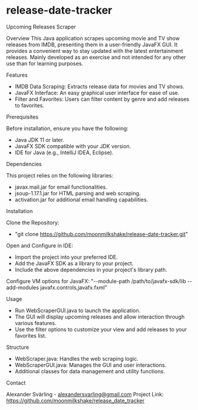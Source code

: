 # release-date-tracker
Upcoming Releases Scraper

Overview
This Java application scrapes upcoming movie and TV show releases from IMDB, presenting them in a user-friendly JavaFX GUI. It provides a convenient way to stay updated with the latest entertainment releases. Mainly developed as an exercise and not intended for any other use than for learning purposes. 

Features
- IMDB Data Scraping: Extracts release data for movies and TV shows.
- JavaFX Interface: An easy graphical user interface for ease of use.
- Filter and Favorites: Users can filter content by genre and add releases to favorites.

Prerequisites

Before installation, ensure you have the following:
- Java JDK 11 or later.
- JavaFX SDK compatible with your JDK version.
- IDE for Java (e.g., IntelliJ IDEA, Eclipse).

Dependencies

This project relies on the following libraries:
- javax.mail.jar for email functionalities.
- jsoup-1.17.1.jar for HTML parsing and web scraping.
- activation.jar for additional email handling capabilities.

Installation

Clone the Repository:
- "git clone https://github.com/moonmilkshake/release-date-tracker.git"

Open and Configure in IDE:
- Import the project into your preferred IDE.
- Add the JavaFX SDK as a library to your project.
- Include the above dependencies in your project's library path.

Configure VM options for JavaFX:
 "--module-path /path/to/javafx-sdk/lib --add-modules javafx.controls,javafx.fxml"

Usage
- Run WebScraperGUI.java to launch the application.
- The GUI will display upcoming releases and allow interaction through various features.
- Use the filter options to customize your view and add releases to your favorites list.

Structure
- WebScraper.java: Handles the web scraping logic.
- WebScraperGUI.java: Manages the GUI and user interactions.
- Additional classes for data management and utility functions.

Contact

Alexander Svärling - alexandersvarling@gmail.com
Project Link: https://github.com/moonmilkshake/release_date_tracker
